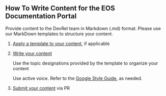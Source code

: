## How To Write Content for the EOS Documentation Portal
Provide content to the DevRel team in Markdown (.md) format. Please use our MarkDown templates to structure your content.

1. [Apply a template to your content](templates/index.md), if applicable

2. [Write your content](Processes/How-To-Write-Content-for-the-docs-Portal.md)

   Use the topic designations provided by the template to organize your content  

   Use active voice. Refer to the [Google Style Guide](https://github.com/google/styleguide), as needed.

7. [Submit your content](processes/How-To-Submit-Content-to-the-docs-Portal.md) via PR